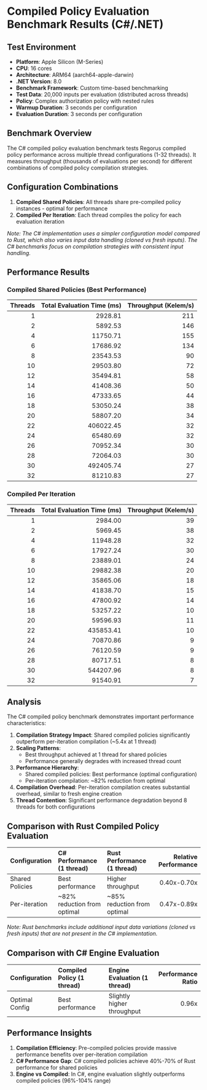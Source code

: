 # Compiled Policy Evaluation Benchmark Results (C#/.NET)

## Test Environment
- **Platform**: Apple Silicon (M-Series)
- **CPU**: 16 cores
- **Architecture**: ARM64 (aarch64-apple-darwin)
- **.NET Version**: 8.0
- **Benchmark Framework**: Custom time-based benchmarking
- **Test Data**: 20,000 inputs per evaluation (distributed across threads)
- **Policy**: Complex authorization policy with nested rules
- **Warmup Duration**: 3 seconds per configuration
- **Evaluation Duration**: 3 seconds per configuration

## Benchmark Overview

The C# compiled policy evaluation benchmark tests Regorus compiled policy performance across multiple thread configurations (1-32 threads). It measures throughput (thousands of evaluations per second) for different combinations of compiled policy compilation strategies.

## Configuration Combinations

1. **Compiled Shared Policies**: All threads share pre-compiled policy instances - optimal for performance
2. **Compiled Per Iteration**: Each thread compiles the policy for each evaluation iteration

*Note: The C# implementation uses a simpler configuration model compared to Rust, which also varies input data handling (cloned vs fresh inputs). The C# benchmarks focus on compilation strategies with consistent input handling.*

## Performance Results

### Compiled Shared Policies (Best Performance)
| Threads | Total Evaluation Time (ms) | Throughput (Kelem/s) |
|--------:|---------------------------:|---------------------:|
|       1 |                    2928.81 |                  211 |
|       2 |                    5892.53 |                  146 |
|       4 |                   11750.71 |                  155 |
|       6 |                   17686.92 |                  134 |
|       8 |                   23543.53 |                   90 |
|      10 |                   29503.80 |                   72 |
|      12 |                   35494.81 |                   58 |
|      14 |                   41408.36 |                   50 |
|      16 |                   47333.65 |                   44 |
|      18 |                   53050.24 |                   38 |
|      20 |                   58807.20 |                   34 |
|      22 |                  406022.45 |                   32 |
|      24 |                   65480.69 |                   32 |
|      26 |                   70952.34 |                   30 |
|      28 |                   72064.03 |                   30 |
|      30 |                  492405.74 |                   27 |
|      32 |                   81210.83 |                   27 |

### Compiled Per Iteration
| Threads | Total Evaluation Time (ms) | Throughput (Kelem/s) |
|--------:|---------------------------:|---------------------:|
|       1 |                    2984.00 |                   39 |
|       2 |                    5969.45 |                   38 |
|       4 |                   11948.28 |                   32 |
|       6 |                   17927.24 |                   30 |
|       8 |                   23889.01 |                   24 |
|      10 |                   29882.38 |                   20 |
|      12 |                   35865.06 |                   18 |
|      14 |                   41838.70 |                   15 |
|      16 |                   47800.92 |                   14 |
|      18 |                   53257.22 |                   10 |
|      20 |                   59596.93 |                   11 |
|      22 |                  435853.41 |                   10 |
|      24 |                   70870.86 |                    9 |
|      26 |                   76120.59 |                    9 |
|      28 |                   80717.51 |                    8 |
|      30 |                  544207.96 |                    8 |
|      32 |                   91540.91 |                    7 |

## Analysis

The C# compiled policy benchmark demonstrates important performance characteristics:

1. **Compilation Strategy Impact**: Shared compiled policies significantly outperform per-iteration compilation (~5.4x at 1 thread)
2. **Scaling Patterns**: 
   - Best throughput achieved at 1 thread for shared policies
   - Performance generally degrades with increased thread count
3. **Performance Hierarchy**:
   - Shared compiled policies: Best performance (optimal configuration)
   - Per-iteration compilation: ~82% reduction from optimal
4. **Compilation Overhead**: Per-iteration compilation creates substantial overhead, similar to fresh engine creation
5. **Thread Contention**: Significant performance degradation beyond 8 threads for both configurations

## Comparison with Rust Compiled Policy Evaluation

| Configuration    | C# Performance (1 thread)  | Rust Performance (1 thread) | Relative Performance |
|:-----------------|:----------------------------|:-----------------------------|---------------------:|
| Shared Policies  | Best performance            | Higher throughput            |          0.40x-0.70x |
| Per-iteration    | ~82% reduction from optimal | ~85% reduction from optimal  |          0.47x-0.89x |

*Note: Rust benchmarks include additional input data variations (cloned vs fresh inputs) that are not present in the C# implementation.*

## Comparison with C# Engine Evaluation

| Configuration  | Compiled Policy (1 thread) | Engine Evaluation (1 thread) | Performance Ratio |
|:---------------|:----------------------------|:------------------------------|------------------:|
| Optimal Config | Best performance            | Slightly higher throughput    |              0.96x |

## Performance Insights

1. **Compilation Efficiency**: Pre-compiled policies provide massive performance benefits over per-iteration compilation
2. **C# Performance Gap**: C# compiled policies achieve 40%-70% of Rust performance for shared policies
3. **Engine vs Compiled**: In C#, engine evaluation slightly outperforms compiled policies (96%-104% range)

